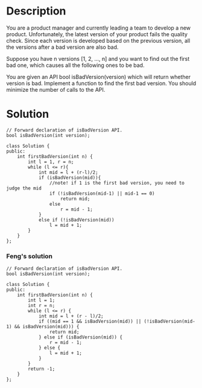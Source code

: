 # Description

You are a product manager and currently leading a team to develop a new product. Unfortunately, the latest version of your product fails the quality check. Since each version is developed based on the previous version, all the versions after a bad version are also bad.

Suppose you have n versions [1, 2, ..., n] and you want to find out the first bad one, which causes all the following ones to be bad.

You are given an API bool isBadVersion(version) which will return whether version is bad. Implement a function to find the first bad version. You should minimize the number of calls to the API.

# Solution
```
// Forward declaration of isBadVersion API.
bool isBadVersion(int version);

class Solution {
public:
    int firstBadVersion(int n) {
        int l = 1, r = n;
        while (l <= r){
            int mid = l + (r-l)/2;
            if (isBadVersion(mid)){
                //note! if 1 is the first bad version, you need to judge the mid
                if (!isBadVersion(mid-1) || mid-1 == 0)
                    return mid;
                else
                    r = mid - 1;
            }
            else if (!isBadVersion(mid))
                l = mid + 1;
        }
    }
};
```

### Feng's solution
```
// Forward declaration of isBadVersion API.
bool isBadVersion(int version);

class Solution {
public:
    int firstBadVersion(int n) {
        int l = 1;
        int r = n;
        while (l <= r) {
            int mid = l + (r - l)/2;
            if ((mid == 1 && isBadVersion(mid)) || (!isBadVersion(mid-1) && isBadVersion(mid))) {
                return mid;
            } else if (isBadVersion(mid)) {
                r = mid - 1;
            } else {
                l = mid + 1;
            }
        }
        return -1;
    }
};
```
